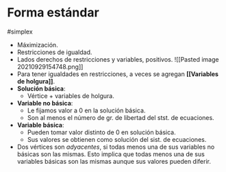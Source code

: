 # Forma estándar
#simplex
- Máximización.
- Restricciones de igualdad.
- Lados derechos de restricciones y variables, positivos.
![[Pasted image 20210929154748.png]]
- Para tener igualdades en restricciones, a veces se agregan **[[Variables de holgura]]**.
- **Solución básica**: 
	- Vértice + variables de holgura.
- **Variable no básica**: 
	- Le fijamos valor a 0 en la solución básica.
	- Son al menos el número de gr. de libertad del stst. de ecuaciones.
- **Variable básica**: 
	- Pueden tomar valor distinto de 0 en solución básica.
	- Sus valores se obtienen como solución del sist. de ecuaciones.
- Dos vértices son *adyacentes*, si todas menos una de sus variables no básicas son las mismas. Esto implica que todas menos una de sus variables básicas son las mismas aunque sus valores pueden diferir.